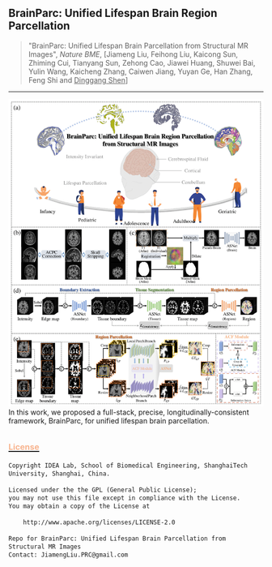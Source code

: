 ## BrainParc: Unified Lifespan Brain Region Parcellation


> "BrainParc: Unified Lifespan Brain Parcellation from Structural MR Images", _Nature BME_, [Jiameng Liu, Feihong Liu, Kaicong Sun, Zhiming Cui, Tianyang Sun, Zehong Cao, Jiawei Huang, Shuwei Bai, Yulin Wang, Kaicheng Zhang, Caiwen Jiang, Yuyan Ge, Han Zhang, Feng Shi and <u>Dinggang Shen</u>]

***

![这是图片](./figure/framework.png)
In this work, we proposed a full-stack, precise, longitudinally-consistent framework, BrainParc, for unified lifespan brain parcellation. 

## [<font color=#F8B48F size=3>License</font> ](./LICENSE)
```shell
Copyright IDEA Lab, School of Biomedical Engineering, ShanghaiTech University, Shanghai, China.

Licensed under the the GPL (General Public License);
you may not use this file except in compliance with the License.
You may obtain a copy of the License at

    http://www.apache.org/licenses/LICENSE-2.0

Repo for BrainParc: Unified Lifespan Brain Parcellation from Structural MR Images
Contact: JiamengLiu.PRC@gmail.com
```

